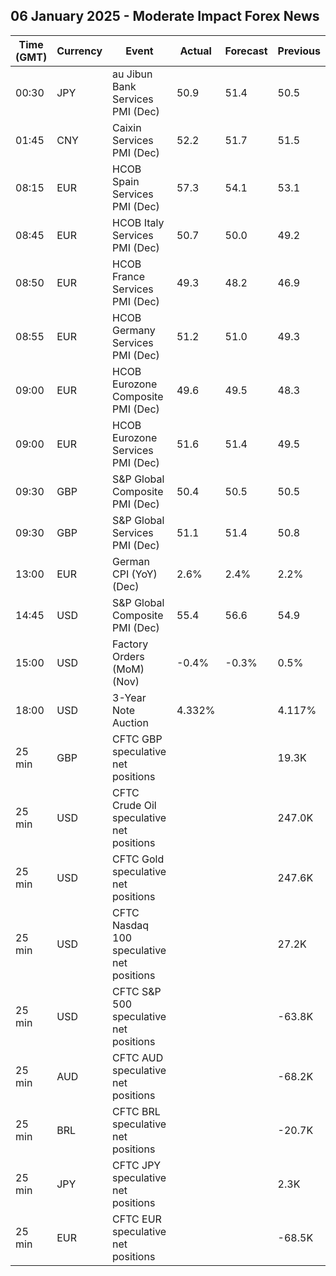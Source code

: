 ## 06 January 2025 - Moderate Impact Forex News

| Time (GMT) | Currency | Event | Actual | Forecast | Previous |
|------|----------|-------|--------|----------|----------|
| 00:30 | JPY | au Jibun Bank Services PMI (Dec) | 50.9 | 51.4 | 50.5 |
| 01:45 | CNY | Caixin Services PMI (Dec) | 52.2 | 51.7 | 51.5 |
| 08:15 | EUR | HCOB Spain Services PMI (Dec) | 57.3 | 54.1 | 53.1 |
| 08:45 | EUR | HCOB Italy Services PMI (Dec) | 50.7 | 50.0 | 49.2 |
| 08:50 | EUR | HCOB France Services PMI (Dec) | 49.3 | 48.2 | 46.9 |
| 08:55 | EUR | HCOB Germany Services PMI (Dec) | 51.2 | 51.0 | 49.3 |
| 09:00 | EUR | HCOB Eurozone Composite PMI (Dec) | 49.6 | 49.5 | 48.3 |
| 09:00 | EUR | HCOB Eurozone Services PMI (Dec) | 51.6 | 51.4 | 49.5 |
| 09:30 | GBP | S&P Global Composite PMI (Dec) | 50.4 | 50.5 | 50.5 |
| 09:30 | GBP | S&P Global Services PMI (Dec) | 51.1 | 51.4 | 50.8 |
| 13:00 | EUR | German CPI (YoY) (Dec) | 2.6% | 2.4% | 2.2% |
| 14:45 | USD | S&P Global Composite PMI (Dec) | 55.4 | 56.6 | 54.9 |
| 15:00 | USD | Factory Orders (MoM) (Nov) | -0.4% | -0.3% | 0.5% |
| 18:00 | USD | 3-Year Note Auction | 4.332% |  | 4.117% |
| 25 min | GBP | CFTC GBP speculative net positions |  |  | 19.3K |
| 25 min | USD | CFTC Crude Oil speculative net positions |  |  | 247.0K |
| 25 min | USD | CFTC Gold speculative net positions |  |  | 247.6K |
| 25 min | USD | CFTC Nasdaq 100 speculative net positions |  |  | 27.2K |
| 25 min | USD | CFTC S&P 500 speculative net positions |  |  | -63.8K |
| 25 min | AUD | CFTC AUD speculative net positions |  |  | -68.2K |
| 25 min | BRL | CFTC BRL speculative net positions |  |  | -20.7K |
| 25 min | JPY | CFTC JPY speculative net positions |  |  | 2.3K |
| 25 min | EUR | CFTC EUR speculative net positions |  |  | -68.5K |
